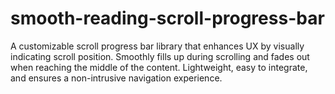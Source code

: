 # smooth-reading-scroll-progress-bar
A customizable scroll progress bar library that enhances UX by visually indicating scroll position. Smoothly fills up during scrolling and fades out when reaching the middle of the content. Lightweight, easy to integrate, and ensures a non-intrusive navigation experience.
